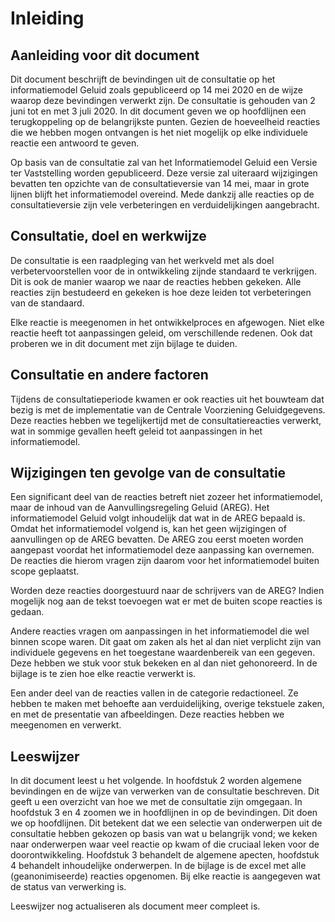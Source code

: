 # Inleiding

## Aanleiding voor dit document
Dit document beschrijft de bevindingen uit de consultatie op het informatiemodel Geluid zoals gepubliceerd op 14 mei 2020 en de wijze waarop deze bevindingen verwerkt zijn. De consultatie is gehouden van 2 juni tot en met 3 juli 2020. In dit document geven we op hoofdlijnen een terugkoppeling op de belangrijkste punten. Gezien de hoeveelheid reacties die we hebben mogen ontvangen is het niet mogelijk op elke individuele reactie een antwoord te geven.

Op basis van de consultatie zal van het Informatiemodel Geluid een Versie ter Vaststelling worden gepubliceerd. Deze versie zal uiteraard wijzigingen bevatten ten opzichte van de consultatieversie van 14 mei, maar in grote lijnen blijft het informatiemodel overeind. Mede dankzij alle reacties op de consultatieversie zijn vele verbeteringen en verduidelijkingen aangebracht. 

## Consultatie, doel en werkwijze
De consultatie is een raadpleging van het werkveld met als doel verbetervoorstellen voor de in ontwikkeling zijnde standaard te verkrijgen. Dit is ook de manier waarop we naar de reacties hebben gekeken. Alle reacties zijn bestudeerd en gekeken is hoe deze leiden tot verbeteringen van de standaard. 

Elke reactie is meegenomen in het ontwikkelproces en afgewogen. Niet elke reactie heeft tot aanpassingen geleid, om verschillende redenen. Ook dat proberen we in dit document met zijn bijlage te duiden. 

## Consultatie en andere factoren
Tijdens de consultatieperiode kwamen er ook reacties uit het bouwteam dat bezig is met de implementatie van de Centrale Voorziening Geluidgegevens. Deze reacties hebben we tegelijkertijd met de consultatiereacties verwerkt, wat in sommige gevallen heeft geleid tot aanpassingen in het informatiemodel.

## Wijzigingen ten gevolge van de consultatie
Een significant deel van de reacties betreft niet zozeer het informatiemodel, maar de inhoud van de Aanvullingsregeling Geluid (AREG). Het informatiemodel Geluid volgt inhoudelijk dat wat in de AREG bepaald is. Omdat het informatiemodel volgend is, kan het geen wijzigingen of aanvullingen op de AREG bevatten. De AREG zou eerst moeten worden aangepast voordat het informatiemodel deze aanpassing kan overnemen. De reacties die hierom vragen zijn daarom voor het informatiemodel buiten scope geplaatst. 

<aside class="issue">Worden deze reacties doorgestuurd naar de schrijvers van de AREG? Indien mogelijk nog aan de tekst toevoegen wat er met de buiten scope reacties is gedaan.</aside>

Andere reacties vragen om aanpassingen in het informatiemodel die wel binnen scope waren. Dit gaat om zaken als het al dan niet verplicht zijn van individuele gegevens en het toegestane waardenbereik van een gegeven. Deze hebben we stuk voor stuk bekeken en al dan niet gehonoreerd. In de bijlage is te zien hoe elke reactie verwerkt is.

Een ander deel van de reacties vallen in de categorie redactioneel. Ze hebben te maken met behoefte aan verduidelijking, overige tekstuele zaken, en met de presentatie van afbeeldingen. Deze reacties hebben we meegenomen en verwerkt. 

## Leeswijzer
In dit document leest u het volgende. In hoofdstuk 2 worden algemene bevindingen en de wijze van verwerken van de consultatie beschreven. Dit geeft u een overzicht van hoe we met de consultatie zijn omgegaan. In hoofdstuk 3 en 4 zoomen we in hoofdlijnen in op de bevindingen. Dit doen we op hoofdlijnen. Dit betekent dat we een selectie van onderwerpen uit de consultatie hebben gekozen op basis van wat u belangrijk vond; we keken naar onderwerpen waar veel reactie op kwam of die cruciaal leken voor de doorontwikkeling. Hoofdstuk 3 behandelt de algemene apecten, hoofdstuk 4 behandelt inhoudelijke onderwerpen. In de bijlage is de excel met alle (geanonimiseerde) reacties opgenomen. Bij elke reactie is aangegeven wat de status van verwerking is.

<aside class='issue'>Leeswijzer nog actualiseren als document meer compleet is.</aside>